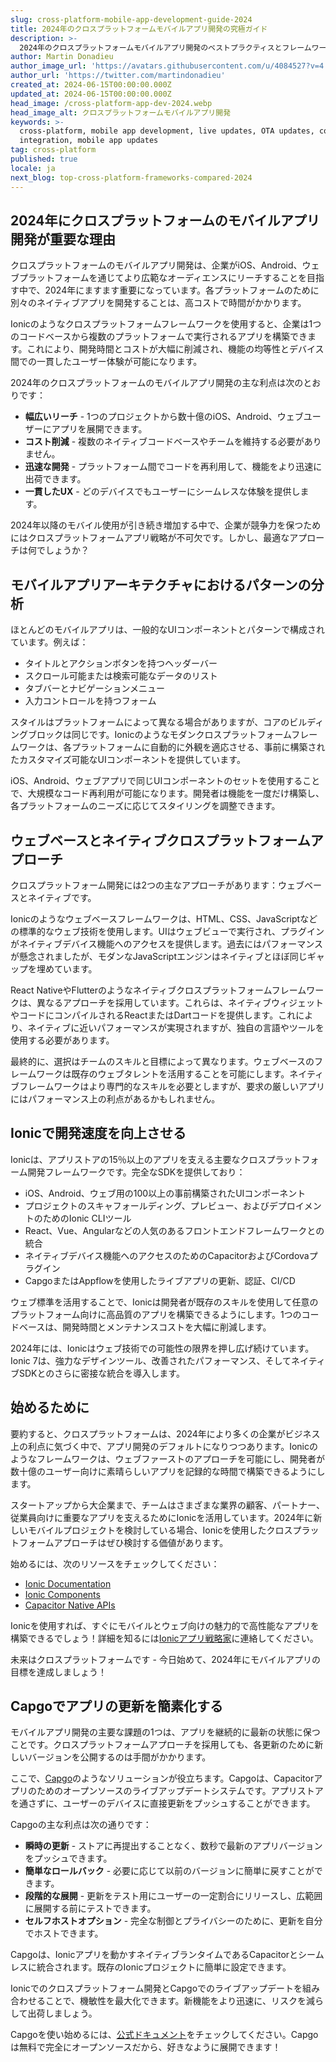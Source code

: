 ```yaml
---
slug: cross-platform-mobile-app-development-guide-2024
title: 2024年のクロスプラットフォームモバイルアプリ開発の究極ガイド
description: >-
  2024年のクロスプラットフォームモバイルアプリ開発のベストプラクティスとフレームワークを学びましょう。単一のコードベースからiOS、Android、ウェブアプリを構築します。
author: Martin Donadieu
author_image_url: 'https://avatars.githubusercontent.com/u/4084527?v=4'
author_url: 'https://twitter.com/martindonadieu'
created_at: 2024-06-15T00:00:00.000Z
updated_at: 2024-06-15T00:00:00.000Z
head_image: /cross-platform-app-dev-2024.webp
head_image_alt: クロスプラットフォームモバイルアプリ開発
keywords: >-
  cross-platform, mobile app development, live updates, OTA updates, continuous
  integration, mobile app updates
tag: cross-platform
published: true
locale: ja
next_blog: top-cross-platform-frameworks-compared-2024
---
```

## 2024年にクロスプラットフォームのモバイルアプリ開発が重要な理由

クロスプラットフォームのモバイルアプリ開発は、企業がiOS、Android、ウェブプラットフォームを通じてより広範なオーディエンスにリーチすることを目指す中で、2024年にますます重要になっています。各プラットフォームのために別々のネイティブアプリを開発することは、高コストで時間がかかります。

Ionicのようなクロスプラットフォームフレームワークを使用すると、企業は1つのコードベースから複数のプラットフォームで実行されるアプリを構築できます。これにより、開発時間とコストが大幅に削減され、機能の均等性とデバイス間での一貫したユーザー体験が可能になります。

2024年のクロスプラットフォームのモバイルアプリ開発の主な利点は次のとおりです：

- **幅広いリーチ** - 1つのプロジェクトから数十億のiOS、Android、ウェブユーザーにアプリを展開できます。
- **コスト削減** - 複数のネイティブコードベースやチームを維持する必要がありません。
- **迅速な開発** - プラットフォーム間でコードを再利用して、機能をより迅速に出荷できます。
- **一貫したUX** - どのデバイスでもユーザーにシームレスな体験を提供します。

2024年以降のモバイル使用が引き続き増加する中で、企業が競争力を保つためにはクロスプラットフォームアプリ戦略が不可欠です。しかし、最適なアプローチは何でしょうか？

## モバイルアプリアーキテクチャにおけるパターンの分析

ほとんどのモバイルアプリは、一般的なUIコンポーネントとパターンで構成されています。例えば：

- タイトルとアクションボタンを持つヘッダーバー
- スクロール可能または検索可能なデータのリスト
- タブバーとナビゲーションメニュー
- 入力コントロールを持つフォーム

スタイルはプラットフォームによって異なる場合がありますが、コアのビルディングブロックは同じです。Ionicのようなモダンクロスプラットフォームフレームワークは、各プラットフォームに自動的に外観を適応させる、事前に構築されたカスタマイズ可能なUIコンポーネントを提供しています。

iOS、Android、ウェブアプリで同じUIコンポーネントのセットを使用することで、大規模なコード再利用が可能になります。開発者は機能を一度だけ構築し、各プラットフォームのニーズに応じてスタイリングを調整できます。

## ウェブベースとネイティブクロスプラットフォームアプローチ

クロスプラットフォーム開発には2つの主なアプローチがあります：ウェブベースとネイティブです。

Ionicのようなウェブベースフレームワークは、HTML、CSS、JavaScriptなどの標準的なウェブ技術を使用します。UIはウェブビューで実行され、プラグインがネイティブデバイス機能へのアクセスを提供します。過去にはパフォーマンスが懸念されましたが、モダンなJavaScriptエンジンはネイティブとほぼ同じギャップを埋めています。

React NativeやFlutterのようなネイティブクロスプラットフォームフレームワークは、異なるアプローチを採用しています。これらは、ネイティブウィジェットやコードにコンパイルされるReactまたはDartコードを提供します。これにより、ネイティブに近いパフォーマンスが実現されますが、独自の言語やツールを使用する必要があります。

最終的に、選択はチームのスキルと目標によって異なります。ウェブベースのフレームワークは既存のウェブタレントを活用することを可能にします。ネイティブフレームワークはより専門的なスキルを必要としますが、要求の厳しいアプリにはパフォーマンス上の利点があるかもしれません。

## Ionicで開発速度を向上させる

Ionicは、アプリストアの15％以上のアプリを支える主要なクロスプラットフォーム開発フレームワークです。完全なSDKを提供しており：

- iOS、Android、ウェブ用の100以上の事前構築されたUIコンポーネント
- プロジェクトのスキャフォールディング、プレビュー、およびデプロイメントのためのIonic CLIツール
- React、Vue、Angularなどの人気のあるフロントエンドフレームワークとの統合
- ネイティブデバイス機能へのアクセスのためのCapacitorおよびCordovaプラグイン
- CapgoまたはAppflowを使用したライブアプリの更新、認証、CI/CD

ウェブ標準を活用することで、Ionicは開発者が既存のスキルを使用して任意のプラットフォーム向けに高品質のアプリを構築できるようにします。1つのコードベースは、開発時間とメンテナンスコストを大幅に削減します。

2024年には、Ionicはウェブ技術での可能性の限界を押し広げ続けています。Ionic 7は、強力なデザインツール、改善されたパフォーマンス、そしてネイティブSDKとのさらに密接な統合を導入します。

## 始めるために

要約すると、クロスプラットフォームは、2024年により多くの企業がビジネス上の利点に気づく中で、アプリ開発のデフォルトになりつつあります。Ionicのようなフレームワークは、ウェブファーストのアプローチを可能にし、開発者が数十億のユーザー向けに素晴らしいアプリを記録的な時間で構築できるようにします。

スタートアップから大企業まで、チームはさまざまな業界の顧客、パートナー、従業員向けに重要なアプリを支えるためにIonicを活用しています。2024年に新しいモバイルプロジェクトを検討している場合、Ionicを使用したクロスプラットフォームアプローチはぜひ検討する価値があります。

始めるには、次のリソースをチェックしてください：

- [Ionic Documentation](https://ionicframework.com/docs)
- [Ionic Components](https://ionicframework.com/docs/components)
- [Capacitor Native APIs](https://capacitor.ionicframework.com/)

Ionicを使用すれば、すぐにモバイルとウェブ向けの魅力的で高性能なアプリを構築できるでしょう！詳細を知るには[Ionicアプリ戦略家](https://ionic.io/enterprise/strategy-session)に連絡してください。

未来はクロスプラットフォームです - 今日始めて、2024年にモバイルアプリの目標を達成しましょう！

## Capgoでアプリの更新を簡素化する

モバイルアプリ開発の主要な課題の1つは、アプリを継続的に最新の状態に保つことです。クロスプラットフォームアプローチを採用しても、各更新のために新しいバージョンを公開するのは手間がかかります。

ここで、[Capgo](https://capgo.app/)のようなソリューションが役立ちます。Capgoは、Capacitorアプリのためのオープンソースのライブアップデートシステムです。アプリストアを通さずに、ユーザーのデバイスに直接更新をプッシュすることができます。

Capgoの主な利点は次の通りです：

- **瞬時の更新** - ストアに再提出することなく、数秒で最新のアプリバージョンをプッシュできます。
- **簡単なロールバック** - 必要に応じて以前のバージョンに簡単に戻すことができます。
- **段階的な展開** - 更新をテスト用にユーザーの一定割合にリリースし、広範囲に展開する前にテストできます。
- **セルフホストオプション** - 完全な制御とプライバシーのために、更新を自分でホストできます。

Capgoは、Ionicアプリを動かすネイティブランタイムであるCapacitorとシームレスに統合されます。既存のIonicプロジェクトに簡単に設定できます。

Ionicでのクロスプラットフォーム開発とCapgoでのライブアップデートを組み合わせることで、機敏性を最大化できます。新機能をより迅速に、リスクを減らして出荷しましょう。

Capgoを使い始めるには、[公式ドキュメント](https://docs.capgo.app/)をチェックしてください。Capgoは無料で完全にオープンソースだから、好きなように展開できます！
